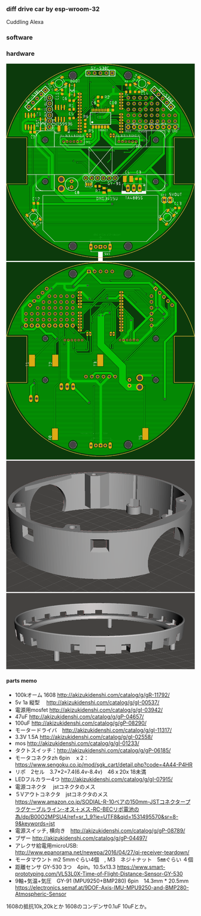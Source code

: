 ### diff drive car by esp-wroom-32

Cuddling Alexa
### software


### hardware
![top.png](top.png)
![bottom.png](bottom.png)
![body.png](body.png)
![head.png](head.png)

#### parts memo
- 100kオーム 1608 http://akizukidenshi.com/catalog/g/gR-11792/
- 5v 1a 縦型　 http://akizukidenshi.com/catalog/g/gI-00537/
- 電源用mosfet http://akizukidenshi.com/catalog/g/gI-03942/
- 47uF http://akizukidenshi.com/catalog/g/gP-04657/
- 100uF http://akizukidenshi.com/catalog/g/gP-08290/
- モータードライバ　http://akizukidenshi.com/catalog/g/gI-11317/
- 3.3V 1.5A http://akizukidenshi.com/catalog/g/gI-02558/
- mos http://akizukidenshi.com/catalog/g/gI-01233/
- タクトスイッチ：http://akizukidenshi.com/catalog/g/gP-06185/
- モータコネクタzh 6pin　ｘ2：https://www.sengoku.co.jp/mod/sgk_cart/detail.php?code=4A44-P4HR
- リポ　2セル　3.7*2=7.4(6.4v-8.4v)　46ｘ20x 18未満
- LEDフルカラー4つ http://akizukidenshi.com/catalog/g/gI-07915/
- 電源コネクタ 　jstコネクタのメス
- ５Vアウトコネクタ　jstコネクタのメス　https://www.amazon.co.jp/SODIAL-R-10ペアの150mm-JSTコネクタープラグケーブルライン-オス＋メス-RC-BECリポ電池の為/dp/B00O2MPSU4/ref=sr_1_9?ie=UTF8&qid=1531495570&sr=8-9&keywords=jst
- 電源スイッチ, 横向き　http://akizukidenshi.com/catalog/g/gP-08789/
- ブザー http://akizukidenshi.com/catalog/g/gP-04497/
- アレクサ給電用microUSB:　http://www.epanorama.net/newepa/2016/04/27/qi-receiver-teardown/
- モータマウント m2 5mmぐらい4個　, M3　ネジ＋ナット　5㎜ぐらい ４個
- 距離センサ GY-530 3つ　4pin。10.5x13.3 https://www.smart-prototyping.com/VL53L0X-Time-of-Flight-Distance-Sensor-GY-530
- 9軸+気温+気圧　GY-91 (MPU9250+BMP280) 6pin　14.3mm * 20.5mm　https://electronics.semaf.at/9DOF-Axis-IMU-MPU9250-and-BMP280-Atmospheric-Sensor

1608の抵抗10k,20kとか
1608のコンデンサ0.1uF 10uFとか。